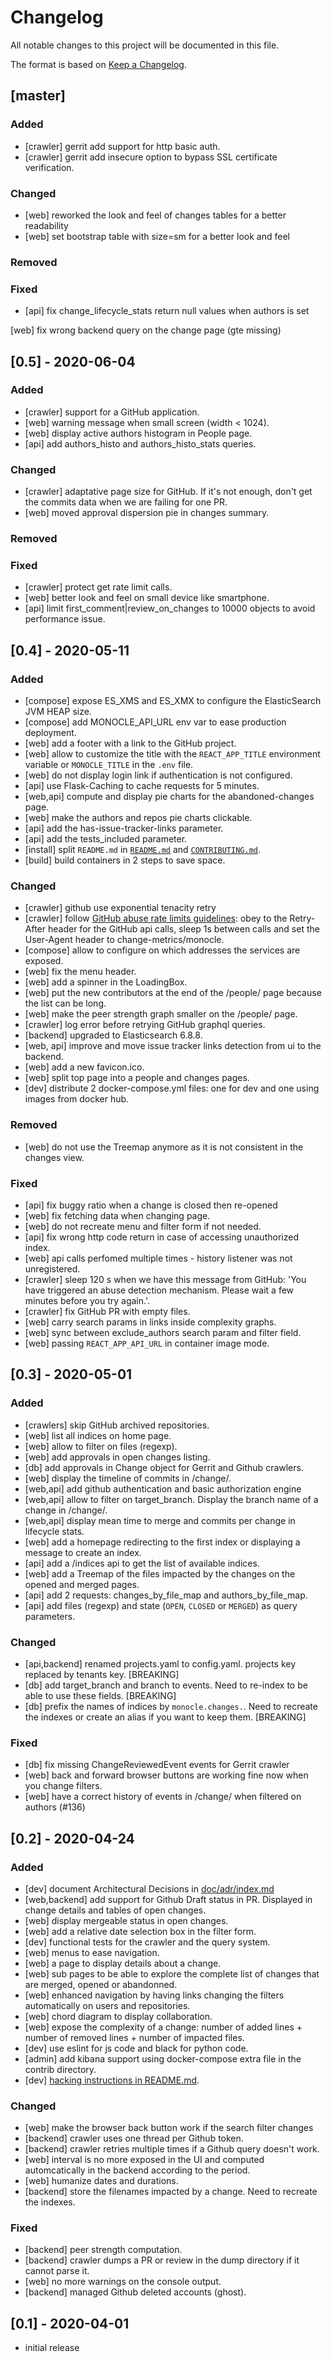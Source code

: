 # Changelog

All notable changes to this project will be documented in this file.

The format is based on [Keep a Changelog](https://keepachangelog.com/en/1.0.0/).

## [master]

### Added

- [crawler] gerrit add support for http basic auth.
- [crawler] gerrit add insecure option to bypass SSL certificate verification.

### Changed

- [web] reworked the look and feel of changes tables for a better readability
- [web] set bootstrap table with size=sm for a better look and feel

### Removed
### Fixed

- [api] fix change_lifecycle_stats return null values when authors is set

[web] fix wrong backend query on the change page (gte missing)


## [0.5] - 2020-06-04

### Added

- [crawler] support for a GitHub application.
- [web] warning message when small screen (width < 1024).
- [web] display active authors histogram in People page.
- [api] add authors_histo and authors_histo_stats queries.

### Changed

- [crawler] adaptative page size for GitHub. If it's not enough, don't
  get the commits data when we are failing for one PR.
- [web] moved approval dispersion pie in changes summary.

### Removed

### Fixed

- [crawler] protect get rate limit calls.
- [web] better look and feel on small device like smartphone.
- [api] limit first_comment|review_on_changes to 10000 objects to avoid performance issue.

##  [0.4] - 2020-05-11

### Added

- [compose] expose ES_XMS and ES_XMX to configure the ElasticSearch JVM HEAP size.
- [compose] add MONOCLE_API_URL env var to ease production deployment.
- [web] add a footer with a link to the GitHub project.
- [web] allow to customize the title with the `REACT_APP_TITLE`
  environment variable or `MONOCLE_TITLE` in the `.env` file.
- [web] do not display login link if authentication is not configured.
- [api] use Flask-Caching to cache requests for 5 minutes.
- [web,api] compute and display pie charts for the abandoned-changes page.
- [web] make the authors and repos pie charts clickable.
- [api] add the has-issue-tracker-links parameter.
- [api] add the tests_included parameter.
- [install] split `README.md` in [`README.md`](README.md) and [`CONTRIBUTING.md`](CONTRIBUTING.md).
- [build] build containers in 2 steps to save space.

### Changed

- [crawler] github use exponential tenacity retry
- [crawler] follow [GitHub abuse rate limits guidelines](https://developer.github.com/v3/guides/best-practices-for-integrators/#dealing-with-abuse-rate-limits):
  obey to the Retry-After header for the GitHub api calls, sleep 1s
  between calls and set the User-Agent header to change-metrics/monocle.
- [compose] allow to configure on which addresses the services are exposed.
- [web] fix the menu header.
- [web] add a spinner in the LoadingBox.
- [web] put the new contributors at the end of the /people/ page because the list can be long.
- [web] make the peer strength graph smaller on the /people/ page.
- [crawler] log error before retrying GitHub graphql queries.
- [backend] upgraded to Elasticsearch 6.8.8.
- [web, api] improve and move issue tracker links detection from ui to the backend.
- [web] add a new favicon.ico.
- [web] split top page into a people and changes pages.
- [dev] distribute 2 docker-compose.yml files: one for dev and one using images from docker hub.

### Removed

- [web] do not use the Treemap anymore as it is not consistent in the changes view.

### Fixed

- [api] fix buggy ratio when a change is closed then re-opened
- [web] fix fetching data when changing page.
- [web] do not recreate menu and filter form if not needed.
- [api] fix wrong http code return in case of accessing unauthorized index.
- [web] api calls perfomed multiple times - history listener was not unregistered.
- [crawler] sleep 120 s when we have this message from GitHub: 'You
  have triggered an abuse detection mechanism. Please wait a few
  minutes before you try again.'.
- [crawler] fix GitHub PR with empty files.
- [web] carry search params in links inside complexity graphs.
- [web] sync between exclude_authors search param and filter field.
- [web] passing `REACT_APP_API_URL` in container image mode.

##  [0.3] - 2020-05-01

### Added

- [crawlers] skip GitHub archived repositories.
- [web] list all indices on home page.
- [web] allow to filter on files (regexp).
- [web] add approvals in open changes listing.
- [db] add approvals in Change object for Gerrit and Github crawlers.
- [web] display the timeline of commits in /change/.
- [web,api] add github authentication and basic authorization engine
- [web,api] allow to filter on target_branch. Display the branch name of a change in /change/.
- [web,api] display mean time to merge and commits per change in lifecycle stats.
- [web] add a homepage redirecting to the first index or displaying a message to create an index.
- [api] add a /indices api to get the list of available indices.
- [web] add a Treemap of the files impacted by the changes on the opened and merged pages.
- [api] add 2 requests: changes_by_file_map and authors_by_file_map.
- [api] add files (regexp) and state (`OPEN`, `CLOSED` or `MERGED`) as query parameters.

### Changed

- [api,backend] renamed projects.yaml to config.yaml. projects key replaced by tenants key. [BREAKING] 
- [db] add target_branch and branch to events. Need to re-index to be able to use these fields. [BREAKING]
- [db] prefix the names of indices by `monocle.changes.`. Need to recreate the indexes or create an alias if you want to keep them. [BREAKING]

### Fixed

- [db] fix missing ChangeReviewedEvent events for Gerrit crawler
- [web] back and forward browser buttons are working fine now when you change filters.
- [web] have a correct history of events in /change/ when filtered on authors (#136)

## [0.2] - 2020-04-24

### Added

- [dev] document Architectural Decisions in [doc/adr/index.md](doc/adr/index.md)
- [web,backend] add support for Github Draft status in PR. Displayed
  in change details and tables of open changes.
- [web] display mergeable status in open changes.
- [web] add a relative date selection box in the filter form.
- [dev] functional tests for the crawler and the query system.
- [web] menus to ease navigation.
- [web] a page to display details about a change.
- [web] sub pages to be able to explore the complete list of changes that are merged, opened or abandonned.
- [web] enhanced navigation by having links changing the filters automatically on users and repositories.
- [web] chord diagram to display collaboration.
- [web] expose the complexity of a change: number of added lines + number of removed lines + number of impacted files.
- [dev] use eslint for js code and black for python code.
- [admin] add kibana support using docker-compose extra file in the contrib directory.
- [dev] [hacking instructions in README.md](README.md#hacking).

### Changed

- [web] make the browser back button work if the search filter changes
- [backend] crawler uses one thread per Github token.
- [backend] crawler retries multiple times if a Github query doesn't work.
- [web] interval is no more exposed in the UI and computed automcatically in the backend according to the period.
- [web] humanize dates and durations.
- [backend] store the filenames impacted by a change. Need to recreate the indexes.

### Fixed

- [backend] peer strength computation.
- [backend] crawler dumps a PR or review in the dump directory if it cannot parse it.
- [web] no more warnings on the console output.
- [backend] managed Github deleted accounts (ghost).

## [0.1] - 2020-04-01

- initial release
